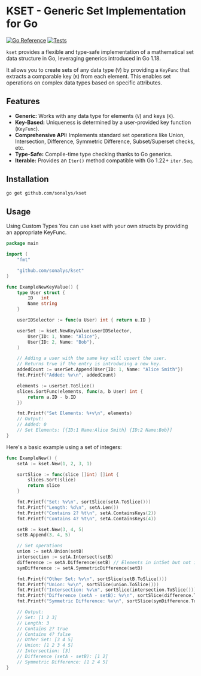 # KSET - Generic Set Implementation for Go

[![Go Reference](https://pkg.go.dev/badge/github.com/sonalys/kset.svg)](https://pkg.go.dev/github.com/sonalys/kset)
[![Tests](https://github.com/sonalys/kset/actions/workflows/test.yml/badge.svg)](https://github.com/sonalys/kset/actions/workflows/test.yml)

`kset` provides a flexible and type-safe implementation of a mathematical set data structure in Go, leveraging generics introduced in Go 1.18.

It allows you to create sets of any data type (`V`) by providing a `KeyFunc` that extracts a comparable key (`K`) from each element. This enables set operations on complex data types based on specific attributes.

## Features

*   **Generic:** Works with any data type for elements (`V`) and keys (`K`).
*   **Key-Based:** Uniqueness is determined by a user-provided key function (`KeyFunc`).
*   **Comprehensive API:** Implements standard set operations like Union, Intersection, Difference, Symmetric Difference, Subset/Superset checks, etc.
*   **Type-Safe:** Compile-time type checking thanks to Go generics.
*   **Iterable:** Provides an `Iter()` method compatible with Go 1.22+ `iter.Seq`.

## Installation

```bash
go get github.com/sonalys/kset
```

## Usage

Using Custom Types
You can use kset with your own structs by providing an appropriate KeyFunc.

```go
package main

import (
    "fmt"

    "github.com/sonalys/kset"
)

func ExampleNewKeyValue() {
	type User struct {
		ID   int
		Name string
	}

	userIDSelector := func(u User) int { return u.ID }

	userSet := kset.NewKeyValue(userIDSelector,
		User{ID: 1, Name: "Alice"},
		User{ID: 2, Name: "Bob"},
	)

	// Adding a user with the same key will upsert the user.
	// Returns true if the entry is introducing a new key.
	addedCount := userSet.Append(User{ID: 1, Name: "Alice Smith"})
	fmt.Printf("Added: %v\n", addedCount)

	elements := userSet.ToSlice()
	slices.SortFunc(elements, func(a, b User) int {
		return a.ID - b.ID
	})

	fmt.Printf("Set Elements: %+v\n", elements)
	// Output:
	// Added: 0
	// Set Elements: [{ID:1 Name:Alice Smith} {ID:2 Name:Bob}]
}
```

Here's a basic example using a set of integers:

```go
func ExampleNew() {
	setA := kset.New(1, 2, 3, 1)

	sortSlice := func(slice []int) []int {
		slices.Sort(slice)
		return slice
	}

	fmt.Printf("Set: %v\n", sortSlice(setA.ToSlice()))
	fmt.Printf("Length: %d\n", setA.Len())
	fmt.Printf("Contains 2? %t\n", setA.ContainsKeys(2))
	fmt.Printf("Contains 4? %t\n", setA.ContainsKeys(4))

	setB := kset.New(3, 4, 5)
	setB.Append(3, 4, 5)

	// Set operations
	union := setA.Union(setB)
	intersection := setA.Intersect(setB)
	difference := setA.Difference(setB) // Elements in intSet but not in otherSet
	symDifference := setA.SymmetricDifference(setB)

	fmt.Printf("Other Set: %v\n", sortSlice(setB.ToSlice()))
	fmt.Printf("Union: %v\n", sortSlice(union.ToSlice()))
	fmt.Printf("Intersection: %v\n", sortSlice(intersection.ToSlice()))
	fmt.Printf("Difference (setA - setB): %v\n", sortSlice(difference.ToSlice()))
	fmt.Printf("Symmetric Difference: %v\n", sortSlice(symDifference.ToSlice()))

	// Output:
	// Set: [1 2 3]
	// Length: 3
	// Contains 2? true
	// Contains 4? false
	// Other Set: [3 4 5]
	// Union: [1 2 3 4 5]
	// Intersection: [3]
	// Difference (setA - setB): [1 2]
	// Symmetric Difference: [1 2 4 5]
}
```
